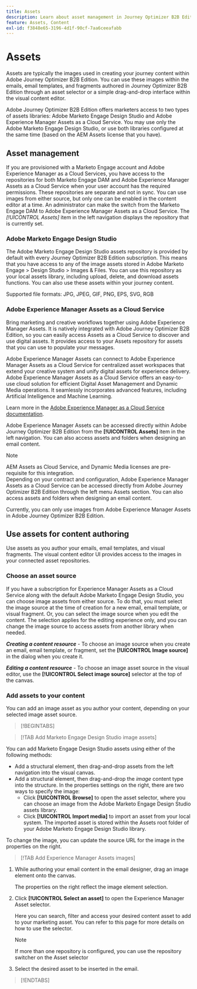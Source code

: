 ```yaml
---
title: Assets
description: Learn about asset management in Journey Optimizer B2B Edition.
feature: Assets, Content
exl-id: f3848e65-3196-4d1f-90cf-7aa6ceeafabb
---
```

# Assets

Assets are typically the images used in creating your journey content within Adobe Journey Optimizer B2B Edition. You can use these images within the emails, email templates, and fragments authored in Journey Optimizer B2B Edition through an asset selector or a simple drag-and-drop interface within the visual content editor.

Adobe Journey Optimizer B2B Edition offers marketers access to two types of assets libraries: Adobe Marketo Engage Design Studio and Adobe Experience Manager Assets as a Cloud Service. You may use only the Adobe Marketo Engage Design Studio, or use both libraries configured at the same time (based on the AEM Assets license that you have).

## Asset management

If you are provisioned with a Marketo Engage account and Adobe Experience Manager as a Cloud Services, you have access to the repositories for both Marketo Engage DAM and Adobe Experience Manager Assets as a Cloud Service when your user account has the required permissions. These repositories are separate and not in sync. You can use images from either source, but only one can be enabled in the content editor at a time. An administrator can make the switch from the Marketo Engage DAM to Adobe Experience Manager Assets as a Cloud Service. The _[!UICONTROL Assets]_ item in the left navigation displays the repository that is currently set.

### Adobe Marketo Engage Design Studio

The Adobe Marketo Engage Design Studio assets repository is provided by default with every Journey Optimizer B2B Edition subscription. This means that you have access to any of the image assets stored in Adobe Marketo Engage > Design Studio > Images & Files. You can use this repository as your local assets library, including upload, delete, and download assets functions. You can also use these assets within your journey content.

Supported file formats: JPG, JPEG, GIF, PNG, EPS, SVG, RGB

### Adobe Experience Manager Assets as a Cloud Service

Bring marketing and creative workflows together using Adobe Experience Manager Assets. It is natively integrated with Adobe Journey Optimizer B2B Edition, so you can easily access Assets as a Cloud Service to discover and use digital assets. It provides access to your Assets repository for assets that you can use to populate your messages.

Adobe Experience Manager Assets can connect to Adobe Experience Manager Assets as a Cloud Service for centralized asset workspaces that extend your creative system and unify digital assets for experience delivery. Adobe Experience Manager Assets as a Cloud Service offers an easy-to-use cloud solution for efficient Digital Asset Management and Dynamic Media operations. It seamlessly incorporates advanced features, including Artificial Intelligence and Machine Learning.

Learn more in the [Adobe Experience Manager as a Cloud Service documentation](https://experienceleague.adobe.com/en/docs/experience-manager-cloud-service/content/assets/overview).

Adobe Experience Manager Assets can be accessed directly within Adobe Journey Optimizer B2B Edition from the **[!UICONTROL Assets]** item in the left navigation. You can also access assets and folders when designing an email content.

>[!NOTE]
>
>AEM Assets as Cloud Service, and Dynamic Media licenses are pre-requisite for this integration.<br/>
>Depending on your contract and configuration, Adobe Experience Manager Assets as a Cloud Service can be accessed directly from Adobe Journey Optimizer B2B Edition through the left menu Assets section. You can also access assets and folders when designing an email content.

Currently, you can only use images from Adobe Experience Manager Assets in Adobe Journey Optimizer B2B Edition.

## Use assets for content authoring

Use assets as you author your emails, email templates, and visual fragments. The visual content editor UI provides access to the images in your connected asset repositories.

### Choose an asset source

If you have a subscription for Experience Manager Assets as a Cloud Service along with the default Adobe Marketo Engage Design Studio, you can choose image assets from either source. To do that, you must select the image source at the time of creation for a new email, email template, or visual fragment. Or, you can select the image source when you edit the content. The selection applies for the editing experience only, and you can change the image source to access assets from another library when needed.

_**Creating a content resource**_ - To choose an image source when you create an email, email template, or fragment, set the **[!UICONTROL Image source]** in the dialog when you create it.

_**Editing a content resource**_ - To choose an image asset source in the visual editor, use the **[!UICONTROL Select image source]** selector at the top of the canvas.

### Add assets to your content

You can add an image asset as you author your content, depending on your selected image asset source.

>[!BEGINTABS]

>[!TAB Add Marketo Engage Design Studio image assets]

You can add Marketo Engage Design Studio assets using either of the following methods:

* Add a structural element, then drag-and-drop assets from the left navigation into the visual canvas.
* Add a structural element, then drag-and-drop the _image_ content type into the structure. In the properties settings on the right, there are two ways to specify the image:
   * Click **[!UICONTROL Browse]** to open the asset selector, where you can choose an image from the Adobe Marketo Engage Design Studio assets library.
   * Click **[!UICONTROL Import media]** to import an asset from your local system. The imported asset is stored within the Assets root folder of your Adobe Marketo Engage Design Studio library.
   
To change the image, you can update the source URL for the image in the properties on the right.

>[!TAB Add Experience Manager Assets images]

1. While authoring your email content in the email designer, drag an image element onto the canvas. 

   The properties on the right reflect the image element selection.
   
1. Click **[!UICONTROL Select an asset]** to open the Experience Manager Asset selector.

   Here you can search, filter and access your desired content asset to add to your marketing asset. You can refer to this page for more details on how to use the selector.

   >[!NOTE]
   >
   >If more than one repository is configured, you can use the repository switcher on the Asset selector

1. Select the desired asset to be inserted in the email.

>[!ENDTABS]
